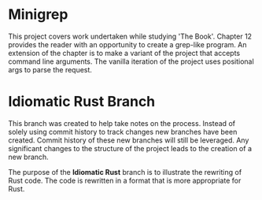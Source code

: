 # Minigrep
This project covers work undertaken while studying 'The Book'. Chapter 12 provides the reader with an opportunity to create a grep-like program.
An extension of the chapter is to make a variant of the project that accepts command line arguments.
The vanilla iteration of the project uses positional args to parse the request.

# Idiomatic Rust Branch
This branch was created to help take notes on the process. Instead of solely using commit history to track changes new branches have been created.
Commit history of these new branches will still be leveraged. Any significant changes to the structure of the project leads to the creation of a new branch.

The purpose of the **Idiomatic Rust** branch is to illustrate the rewriting of Rust code. The code is rewritten in a format that is more appropriate for Rust.
